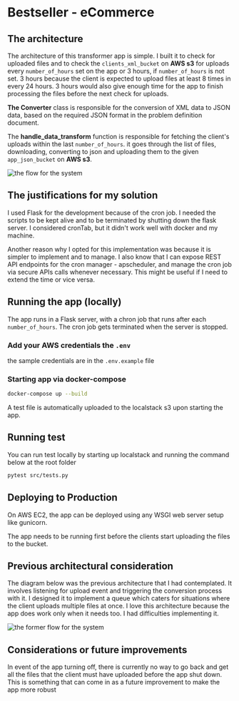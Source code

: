 # Bestseller - eCommerce

## The architecture 
The architecture of this transformer app is simple.
I built it to check for uploaded files and to check the `clients_xml_bucket` on **AWS s3** for uploads every `number_of_hours` set on the app or 3 hours, if `number_of_hours` is not set. 3 hours because the client is expected to upload files at least 8 times in every 24 hours. 3 hours would also give enough time for the app to finish processing the files before the next check for uploads.


**The Converter** class is responsible for the conversion of XML data to JSON data, based on the required JSON format in the problem definition document.


The **handle_data_transform** function is responsible for fetching the client's uploads within the last `number_of_hours`. it goes through the list of files, downloading, converting to json and uploading them to the given `app_json_bucket` on **AWS s3**.

![the flow for the system](https://res.cloudinary.com/teamhaven/image/upload/v1613888641/png.png)

## The justifications for my solution
I used Flask for the development because of the cron job. I needed the scripts to be kept alive and to be terminated by shutting down the flask server. I considered cronTab, but it didn't work well with docker and my machine.

Another reason why I opted for this implementation was because it is simpler to implement and to manage.
I also know that I can expose REST API endpoints for the cron manager - apscheduler, and manage the cron job via secure APIs calls whenever necessary. This might be useful if I need to extend the time or vice versa.

## Running the app (locally)
The app runs in a Flask server, with a chron job that runs after each `number_of_hours`. The cron job gets terminated when the server is stopped.

### Add your AWS credentials the `.env`
the sample credentials are in the `.env.example` file

### Starting app via docker-compose

```bash
docker-compose up --build 
```
A test file is automatically uploaded to the localstack s3 upon starting the app.


## Running test
You can run test locally by starting up localstack and running the command below at the root folder

```bash
pytest src/tests.py
```

## Deploying to Production
On AWS EC2, the app can be deployed using any WSGI web server setup like gunicorn.

The app needs to be running first before the clients start uploading the files to the bucket.

## Previous architectural consideration
The diagram below was the previous architecture that I had contemplated. It involves listening for upload event and triggering the conversion process with it. I designed it to implement a queue which caters for situations where the client uploads multiple files at once. I love this architecture because the app does work only when it needs too. I had difficulties implementing it.

![the former flow for the system](https://res.cloudinary.com/teamhaven/image/upload/v1613113741/bestseller-challenge.png)

## Considerations or future improvements
In event of the app turning off, there is currently no way to go back and get all the files that the client must have uploaded before the app shut down. This is something that can come in as a future improvement to make the app more robust
